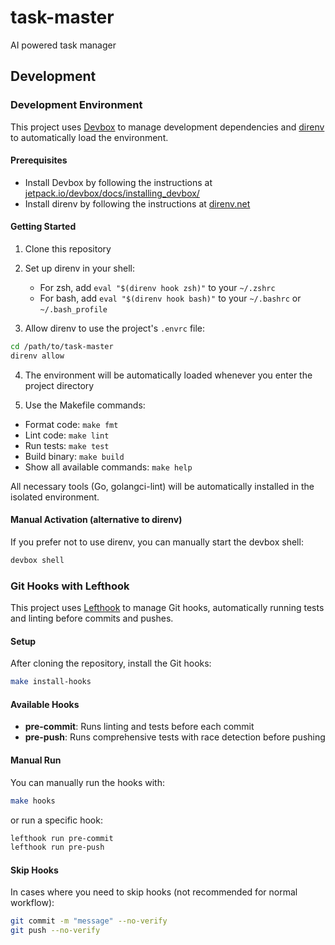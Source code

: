 # task-master

AI powered task manager

## Development

### Development Environment

This project uses [Devbox](https://www.jetpack.io/devbox/) to manage development dependencies and [direnv](https://direnv.net/) to automatically load the environment.

#### Prerequisites

- Install Devbox by following the instructions at [jetpack.io/devbox/docs/installing_devbox/](https://www.jetpack.io/devbox/docs/installing_devbox/)
- Install direnv by following the instructions at [direnv.net](https://direnv.net/docs/installation.html)

#### Getting Started

1. Clone this repository
2. Set up direnv in your shell:

   - For zsh, add `eval "$(direnv hook zsh)"` to your `~/.zshrc`
   - For bash, add `eval "$(direnv hook bash)"` to your `~/.bashrc` or `~/.bash_profile`

3. Allow direnv to use the project's `.envrc` file:

```bash
cd /path/to/task-master
direnv allow
```

4. The environment will be automatically loaded whenever you enter the project directory

5. Use the Makefile commands:

- Format code: `make fmt`
- Lint code: `make lint`
- Run tests: `make test`
- Build binary: `make build`
- Show all available commands: `make help`

All necessary tools (Go, golangci-lint) will be automatically installed in the isolated environment.

#### Manual Activation (alternative to direnv)

If you prefer not to use direnv, you can manually start the devbox shell:

```bash
devbox shell
```

### Git Hooks with Lefthook

This project uses [Lefthook](https://github.com/evilmartians/lefthook) to manage Git hooks, automatically running tests and linting before commits and pushes.

#### Setup

After cloning the repository, install the Git hooks:

```bash
make install-hooks
```

#### Available Hooks

- **pre-commit**: Runs linting and tests before each commit
- **pre-push**: Runs comprehensive tests with race detection before pushing

#### Manual Run

You can manually run the hooks with:

```bash
make hooks
```

or run a specific hook:

```bash
lefthook run pre-commit
lefthook run pre-push
```

#### Skip Hooks

In cases where you need to skip hooks (not recommended for normal workflow):

```bash
git commit -m "message" --no-verify
git push --no-verify
```
